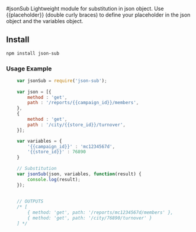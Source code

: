 #jsonSub
Lightweight module for substitution in json object. Use {{placeholder}} (double curly braces) to define your placeholder in the json object and the variables object.


## Install

```bash
npm install json-sub
```

	
### Usage Example

```js
	var jsonSub = require('json-sub');
	
	var json = [{
		method : 'get',
		path : '/reports/{{campaign_id}}/members',
	},
	{
		method : 'get',
		path : '/city/{{store_id}}/turnover',
	}];

	var variables = {
		'{{campaign_id}}' : 'mc1234567d',
		'{{store_id}}' : 76890
	}
	
	// Substitution
	var jsonSub(json, variables, function(result) {
		console.log(result);
	});
	
	
	// OUTPUTS
	/* [
		{ method: 'get', path: '/reports/mc1234567d/members' },
		{ method: 'get', path: '/city/76890/turnover' }
	] */
```  